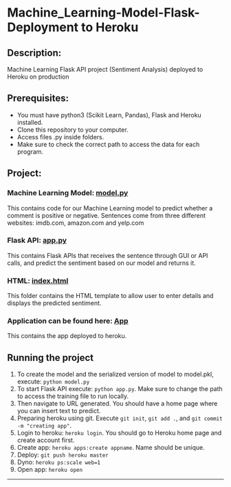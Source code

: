 # Machine_Learning-Model-Flask-Deployment to Heroku

## Description: 
Machine Learning Flask API project (Sentiment Analysis) deployed to Heroku on production

## Prerequisites:
- You must have python3 (Scikit Learn, Pandas), Flask and Heroku installed.
- Clone this repository to your computer.
- Access files .py inside folders.
- Make sure to check the correct path to access the data for each program.

## Project:

### Machine Learning Model: [model.py](https://github.com/markikojr/DataScience/blob/master/sentiment_analysis_app/model.py)  
This contains code for our Machine Learning model to predict whether a comment is positive or negative. Sentences come from three different websites: imdb.com, amazon.com and yelp.com

### Flask API: [app.py](https://github.com/markikojr/DataScience/blob/master/sentiment_analysis_app/app.py)  
This contains Flask APIs that receives the sentence through GUI or API calls, and predict the sentiment based on our model and returns it.

### HTML: [index.html](https://github.com/markikojr/DataScience/blob/master/sentiment_analysis_app/templates/index.html) 
This folder contains the HTML template to allow user to enter details and displays the predicted sentiment.

### Application can be found here: [App](https://sentimentanalysisapplication.herokuapp.com)  
This contains the app deployed to heroku.

## Running the project
1) To create the model and the serialized version of model to model.pkl, execute: `python model.py`
2) To start Flask API execute: `python app.py`. Make sure to change the path to access the training file to run locally. 
3) Then navigate to URL generated. You should have a home page where you can insert text to predict.
4) Preparing heroku using git. Execute `git init`, `git add .`, and `git commit -m "creating app"`.
5) Login to heroku: `heroku login`. You should go to Heroku home page and create account first.
6) Create app: `heroku apps:create appname`. Name should be unique.
7) Deploy: `git push heroku master`
8) Dyno: `heroku ps:scale web=1`
9) Open app: `heroku open` 

----------------------------
